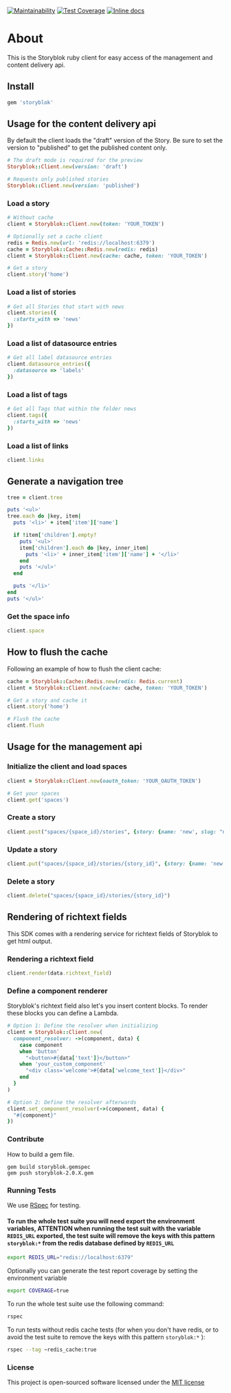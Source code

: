 [![Maintainability](https://api.codeclimate.com/v1/badges/76e7fcc8524d4fadeeee/maintainability)](https://codeclimate.com/github/storyblok/storyblok-ruby/maintainability)
[![Test Coverage](https://api.codeclimate.com/v1/badges/76e7fcc8524d4fadeeee/test_coverage)](https://codeclimate.com/github/storyblok/storyblok-ruby/test_coverage)
[![Inline docs](https://inch-ci.org/github/storyblok/storyblok-ruby.svg?branch=master)](https://www.rubydoc.info/gems/storyblok)

# About
This is the Storyblok ruby client for easy access of the management and content delivery api.

## Install

```bash
gem 'storyblok'
```

## Usage for the content delivery api

By default the client loads the "draft" version of the Story. Be sure to set the version to "published" to get the published content only.

```ruby
# The draft mode is required for the preview
Storyblok::Client.new(version: 'draft')

# Requests only published stories
Storyblok::Client.new(version: 'published')
```

### Load a story

```ruby
# Without cache
client = Storyblok::Client.new(token: 'YOUR_TOKEN')

# Optionally set a cache client
redis = Redis.new(url: 'redis://localhost:6379')
cache = Storyblok::Cache::Redis.new(redis: redis)
client = Storyblok::Client.new(cache: cache, token: 'YOUR_TOKEN')

# Get a story
client.story('home')
```

### Load a list of stories

```ruby
# Get all Stories that start with news
client.stories({
  :starts_with => 'news'
})
```

### Load a list of datasource entries

```ruby
# Get all label datasource entries
client.datasource_entries({
  :datasource => 'labels'
})

```

### Load a list of tags

```ruby
# Get all Tags that within the folder news
client.tags({
  :starts_with => 'news'
})

```

### Load a list of links

```ruby
client.links
```

## Generate a navigation tree

```ruby
tree = client.tree

puts '<ul>'
tree.each do |key, item|
  puts '<li>' + item['item']['name']

  if !item['children'].empty?
    puts '<ul>'
    item['children'].each do |key, inner_item|
      puts '<li>' + inner_item['item']['name'] + '</li>'
    end
    puts '</ul>'
  end

  puts '</li>'
end
puts '</ul>'
```

### Get the space info

```ruby
client.space
```

## How to flush the cache

Following an example of how to flush the client cache:

```ruby
cache = Storyblok::Cache::Redis.new(redis: Redis.current)
client = Storyblok::Client.new(cache: cache, token: 'YOUR_TOKEN')

# Get a story and cache it
client.story('home')

# Flush the cache
client.flush
```

## Usage for the management api

### Initialize the client and load spaces

```ruby
client = Storyblok::Client.new(oauth_token: 'YOUR_OAUTH_TOKEN')

# Get your spaces
client.get('spaces')
```

### Create a story

```ruby
client.post("spaces/{space_id}/stories", {story: {name: 'new', slug: "new"}})
```

### Update a story

```ruby
client.put("spaces/{space_id}/stories/{story_id}", {story: {name: 'new', slug: "new"}})
```

### Delete a story

```ruby
client.delete("spaces/{space_id}/stories/{story_id}")
```

## Rendering of richtext fields

This SDK comes with a rendering service for richtext fields of Storyblok to get html output.

### Rendering a richtext field

```ruby
client.render(data.richtext_field)
```

### Define a component renderer

Storyblok's richtext field also let's you insert content blocks. To render these blocks you can define a Lambda.

```ruby
# Option 1: Define the resolver when initializing
client = Storyblok::Client.new(
  component_resolver: ->(component, data) {
    case component
    when 'button'
      "<button>#{data['text']}</button>"
    when 'your_custom_component'
      "<div class='welcome'>#{data['welcome_text']}</div>"
    end
  }
)

# Option 2: Define the resolver afterwards
client.set_component_resolver(->(component, data) {
  "#{component}"
})
```

### Contribute

How to build a gem file.

~~~
gem build storyblok.gemspec
gem push storyblok-2.0.X.gem
~~~

### Running Tests
We use [RSpec](http://rspec.info/) for testing.

#### To run the whole test suite you will need export the environment variables, ATTENTION when running the test suit with the variable `REDIS_URL` exported, the test suite will remove the keys with this pattern `storyblok:*` from the redis database defined by `REDIS_URL`

```bash
export REDIS_URL="redis://localhost:6379"
```

Optionally you can generate the test report coverage by setting the environment variable

```bash
export COVERAGE=true
```

To run the whole test suite use the following command:

```bash
rspec
```

To run tests without redis cache tests (for when you don't have redis, or to avoid the test suite to remove the keys with this pattern `storyblok:*` ):

```bash
rspec --tag ~redis_cache:true
```

### License

This project is open-sourced software licensed under the [MIT license](http://opensource.org/licenses/MIT)

